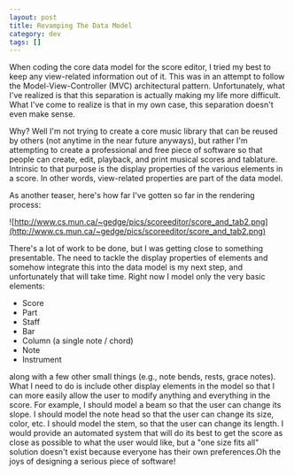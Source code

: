 ```yaml
---           
layout: post
title: Revamping The Data Model
category: dev
tags: []
---
```

When coding the core data model for the score editor, I tried my best to keep any view-related information out of it. This was in an attempt to follow the Model-View-Controller (MVC) architectural pattern. Unfortunately, what I've realized is that this separation is actually making my life more difficult. What I've come to realize is that in my own case, this separation doesn't even make sense.

<!-- more -->
Why? Well I'm not trying to create a core music library that can be reused by others (not anytime in the near future anyways), but rather I'm attempting to create a professional and free piece of software so that people can create, edit, playback, and print musical scores and tablature. Intrinsic to that purpose is the display properties of the various elements in a score. In other words, view-related properties are part of the data model.

As another teaser, here's how far I've gotten so far in the rendering process:

![http://www.cs.mun.ca/~gedge/pics/scoreeditor/score_and_tab2.png](http://www.cs.mun.ca/~gedge/pics/scoreeditor/score_and_tab2.png)

There's a lot of work to be done, but I was getting close to something presentable. The need to tackle the display properties of elements and somehow integrate this into the data model is my next step, and unfortunately that will take time. Right now I model only the very basic elements:

* Score
* Part
* Staff
* Bar
* Column (a single note / chord)
* Note
* Instrument

along with a few other small things (e.g., note bends, rests, grace notes). What I need to do is include other display elements in the model so that I can more easily allow the user to modify anything and everything in the score. For example, I should model a beam so that the user can change its slope. I should model the note head so that the user can change its size, color, etc. I should model the stem, so that the user can change its length. I would provide an automated system that will do its best to get the score as close as possible to what the user would like, but a "one size fits all" solution doesn't exist because everyone has their own preferences.Oh the joys of designing a serious piece of software!
